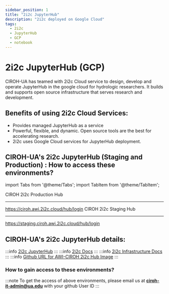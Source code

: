 ```yaml
---
sidebar_position: 1
title: "2i2c JupyterHub"
description: "2i2c deployed on Google Cloud"
tags:
  - 2i2c
  - JupyterHub
  - GCP
  - notebook
---
```


# 2i2c JupyterHub (GCP)

CIROH-UA has teamed with 2i2c Cloud service to design, develop and operate JupyterHub in the google cloud for hydrologic researchers. It builds and supports open source infrastructure that serves research and development.

## Benefits of using 2i2c Cloud Services:

- Provides managed JupyterHub as a service
- Powerful, flexible, and dynamic. Open source tools are the best for accelerating research.
- 2i2c uses Google Cloud services for JupyterHub deployment.

## CIROH-UA's 2i2c JupyterHub (Staging and Production) : How to access these environments?

import Tabs from '@theme/Tabs';
import TabItem from '@theme/TabItem';

<Tabs>
  <TabItem value="production" label="Production" default>
    <span class="badge badge--secondary">CIROH 2i2c Production Hub</span>
    <hr/>
      <a href="https://ciroh.awi.2i2c.cloud/hub/login">https://ciroh.awi.2i2c.cloud/hub/login</a>
  </TabItem>
  <TabItem value="staging" label="Staging">
    <span class="badge badge--secondary">CIROH 2i2c Staging Hub</span>
    <hr/>
      <a href="https://staging.ciroh.awi.2i2c.cloud/hub/login">https://staging.ciroh.awi.2i2c.cloud/hub/login</a>
  </TabItem>
</Tabs>

## CIROH-UA's 2i2c JupyterHub details: 

:::info
<a href="https://2i2c.org/">2i2c JupyterHub</a>
:::
:::info
<a href="https://docs.2i2c.org/">2i2c Docs</a>
:::
:::info
<a href="https://infrastructure.2i2c.org/">2i2c Infrastructure Docs</a>
:::
:::info
<a href="https://github.com/2i2c-org/awi-ciroh-image">Github URL for AWI-CIROH 2i2c Hub Image</a>
:::

### How to gain access to these environments?
:::note
To get the access of above environments, please email us at **ciroh-it-admin@ua.edu** with your github User ID
:::

